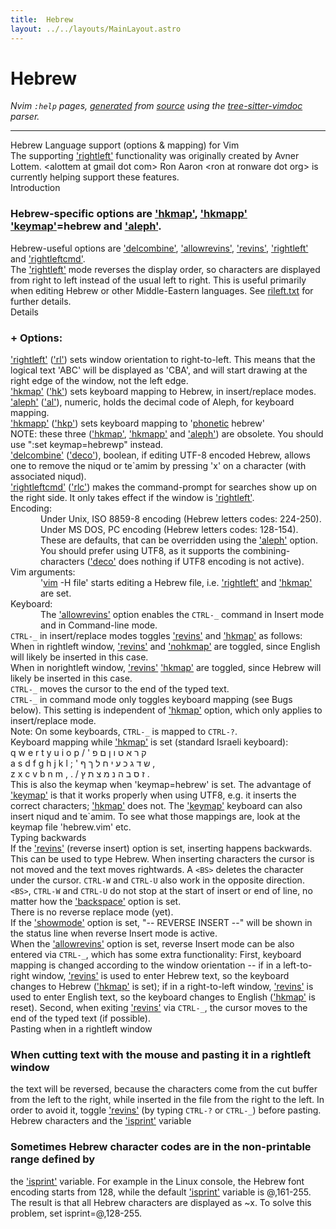 ```yaml
---
title:  Hebrew
layout: ../../layouts/MainLayout.astro
---
```


  <a name="hebrew.txt"></a><a name="hebrew"></a><h1> Hebrew</h1>
  <p>
    <i>
    Nvim <code>:help</code> pages, <a href="https://github.com/neovim/neovim/blob/master/scripts/gen_help_html.lua">generated</a>
    from <a href="https://github.com/neovim/neovim/blob/master/runtime/doc/hebrew.txt">source</a>
    using the <a href="https://github.com/neovim/tree-sitter-vimdoc">tree-sitter-vimdoc</a> parser.
    </i>
  </p>
  <hr>
  <div class="old-help-para">Hebrew Language support (options &amp; mapping) for Vim</div>
<div class="old-help-para">The supporting <a href="options.html#'rightleft'">'rightleft'</a> functionality was originally created by Avner
Lottem. &lt;alottem at gmail dot com&gt;  Ron Aaron &lt;ron at ronware dot org&gt; is
currently helping support these features.</div>
<div class="old-help-para">Introduction
<a name="_-hebrew-specific-options-are-'hkmap',-'hkmapp'-'keymap'=hebrew-and-'aleph'."></a><h3 class="help-heading">Hebrew-specific options are <a href="options.html#'hkmap'">'hkmap'</a>, <a href="options.html#'hkmapp'">'hkmapp'</a> <a href="options.html#'keymap'">'keymap'</a>=hebrew and <a href="options.html#'aleph'">'aleph'</a>.</h3>Hebrew-useful options are <a href="options.html#'delcombine'">'delcombine'</a>, <a href="options.html#'allowrevins'">'allowrevins'</a>, <a href="options.html#'revins'">'revins'</a>, <a href="options.html#'rightleft'">'rightleft'</a>
and <a href="options.html#'rightleftcmd'">'rightleftcmd'</a>.</div>
<div class="old-help-para">The <a href="options.html#'rightleft'">'rightleft'</a> mode reverses the display order, so characters are displayed
from right to left instead of the usual left to right.  This is useful
primarily when editing Hebrew or other Middle-Eastern languages.
See <a href="rileft.html#rileft.txt">rileft.txt</a> for further details.</div>
<div class="old-help-para">Details
<a name="_-+-options:"></a><h3 class="help-heading">+  Options:</h3><div class="help-li" style="">  <a href="options.html#'rightleft'">'rightleft'</a> (<a href="options.html#'rl'">'rl'</a>) sets window orientation to right-to-left.  This means
      that the logical text 'ABC' will be displayed as 'CBA', and will start
      drawing at the right edge of the window, not the left edge.
</div><div class="help-li" style="">  <a href="options.html#'hkmap'">'hkmap'</a> (<a href="options.html#'hk'">'hk'</a>) sets keyboard mapping to Hebrew, in insert/replace modes.
</div><div class="help-li" style="">  <a href="options.html#'aleph'">'aleph'</a> (<a href="options.html#'al'">'al'</a>), numeric, holds the decimal code of Aleph, for keyboard
      mapping.
</div><div class="help-li" style="">  <a href="options.html#'hkmapp'">'hkmapp'</a> (<a href="options.html#'hkp'">'hkp'</a>) sets keyboard mapping to '<a class="parse-error" target="_blank" title="Report bug... (parse error)" href="https://github.com/neovim/tree-sitter-vimdoc/issues/new?labels=bug&amp;title=parse+error%3A+hebrew.txt+&amp;body=Found+%60tree-sitter-vimdoc%60+parse+error+at%3A+https://neovim.io/doc/user/hebrew.html%0D%0DContext%3A%0D%0D%60%60%60%0D%20%20%20%2B%20%20'hkmap'%20('hk')%20sets%20keyboard%20mapping%20to%20Hebrew%2C%20in%20insert%2Freplace%20modes.%0A%20%20%20%2B%20%20'aleph'%20('al')%2C%20numeric%2C%20holds%20the%20decimal%20code%20of%20Aleph%2C%20for%20keyboard%0A%20%20%20%20%20%20mapping.%0A%20%20%20%2B%20%20'hkmapp'%20('hkp')%20sets%20keyboard%20mapping%20to%20'phonetic%20hebrew'%0A%0A%20%20%20NOTE%3A%20these%20three%20('hkmap'%2C%20'hkmapp'%20and%20'aleph')%20are%20obsolete.%20%20You%20should%0A%09%20use%20%22%3Aset%20keymap%3Dhebrewp%22%20instead.%0D%60%60%60">phonetic</a> hebrew'
</div></div>
<div class="old-help-para">   NOTE: these three (<a href="options.html#'hkmap'">'hkmap'</a>, <a href="options.html#'hkmapp'">'hkmapp'</a> and <a href="options.html#'aleph'">'aleph'</a>) are obsolete.  You should
	 use ":set keymap=hebrewp" instead.</div>
<div class="old-help-para"><div class="help-li" style="">  <a href="options.html#'delcombine'">'delcombine'</a> (<a href="options.html#'deco'">'deco'</a>), boolean, if editing UTF-8 encoded Hebrew, allows
      one to remove the niqud or te`amim by pressing 'x' on a character (with
      associated niqud).
</div></div>
<div class="old-help-para"><div class="help-li" style="">  <a href="options.html#'rightleftcmd'">'rightleftcmd'</a> (<a href="options.html#'rlc'">'rlc'</a>) makes the command-prompt for searches show up on
      the right side.  It only takes effect if the window is <a href="options.html#'rightleft'">'rightleft'</a>.
</div></div>
<div class="old-help-para"><div class="help-li" style="">  Encoding:
</div><div class="help-li" style="margin-left: 3rem;">  Under Unix, ISO 8859-8 encoding (Hebrew letters codes: 224-250).
</div><div class="help-li" style="margin-left: 3rem;">  Under MS DOS, PC encoding (Hebrew letters codes: 128-154).
      These are defaults, that can be overridden using the <a href="options.html#'aleph'">'aleph'</a> option.
</div><div class="help-li" style="margin-left: 3rem;">  You should prefer using UTF8, as it supports the combining-characters
      (<a href="options.html#'deco'">'deco'</a> does nothing if UTF8 encoding is not active).
</div></div>
<div class="old-help-para"><div class="help-li" style="">  Vim arguments:
</div><div class="help-li" style="margin-left: 3rem;">  '<a class="parse-error" target="_blank" title="Report bug... (parse error)" href="https://github.com/neovim/tree-sitter-vimdoc/issues/new?labels=bug&amp;title=parse+error%3A+hebrew.txt+&amp;body=Found+%60tree-sitter-vimdoc%60+parse+error+at%3A+https://neovim.io/doc/user/hebrew.html%0D%0DContext%3A%0D%0D%60%60%60%0D%20%20%20%20%20%20('deco'%20does%20nothing%20if%20UTF8%20encoding%20is%20not%20active).%0A%0A%2B%20%20Vim%20arguments%3A%0A%20%20%20%2B%20%20'vim%20-H%20file'%20starts%20editing%20a%20Hebrew%20file%2C%20i.e.%20'rightleft'%20and%20'hkmap'%0A%20%20%20%20%20%20are%20set.%0A%0A%2B%20%20Keyboard%3A%0D%60%60%60">vim</a> -H file' starts editing a Hebrew file, i.e. <a href="options.html#'rightleft'">'rightleft'</a> and <a href="options.html#'hkmap'">'hkmap'</a>
      are set.
</div></div>
<div class="old-help-para"><div class="help-li" style="">  Keyboard:
</div><div class="help-li" style="margin-left: 3rem;">  The <a href="options.html#'allowrevins'">'allowrevins'</a> option enables the <code>CTRL-_</code> command in Insert mode and
      in Command-line mode.
</div></div>
<div class="old-help-para"><div class="help-li" style="">  <code>CTRL-_</code> in insert/replace modes toggles <a href="options.html#'revins'">'revins'</a> and <a href="options.html#'hkmap'">'hkmap'</a> as follows:
</div></div>
<div class="old-help-para">      When in rightleft window, <a href="options.html#'revins'">'revins'</a> and <a href="options.html#'nohkmap'">'nohkmap'</a> are toggled, since
      English will likely be inserted in this case.</div>
<div class="old-help-para">      When in norightleft window, <a href="options.html#'revins'">'revins'</a> <a href="options.html#'hkmap'">'hkmap'</a> are toggled, since Hebrew
      will likely be inserted in this case.</div>
<div class="old-help-para">      <code>CTRL-_</code> moves the cursor to the end of the typed text.</div>
<div class="old-help-para"><div class="help-li" style="">  <code>CTRL-_</code> in command mode only toggles keyboard mapping (see Bugs below).
      This setting is independent of <a href="options.html#'hkmap'">'hkmap'</a> option, which only applies to
      insert/replace mode.
</div></div>
<div class="old-help-para">      Note: On some keyboards, <code>CTRL-_</code> is mapped to <code>CTRL-?</code>.</div>
<div class="old-help-para"><div class="help-li" style="">  Keyboard mapping while <a href="options.html#'hkmap'">'hkmap'</a> is set (standard Israeli keyboard):
</div></div>
<div class="old-help-para">	q w e r t y u i o p
	/ ' ק ר א ט ו ן ם פ</div>
<div class="old-help-para">	 a s d f g h j k l ; '
	 ש ד ג כ ע י ח ל ך ף ,</div>
<div class="old-help-para">	  z x c v b n m , . /
	  ז ס ב ה נ מ צ ת ץ .</div>
<div class="old-help-para">      This is also the keymap when 'keymap=hebrew' is set.  The advantage of
      <a href="options.html#'keymap'">'keymap'</a> is that it works properly when using UTF8, e.g. it inserts the
      correct characters; <a href="options.html#'hkmap'">'hkmap'</a> does not.  The <a href="options.html#'keymap'">'keymap'</a> keyboard can also
      insert niqud and te`amim.  To see what those mappings are, look at the
      keymap file 'hebrew.vim' etc.</div>
<div class="old-help-para">Typing backwards</div>
<div class="old-help-para">If the <a href="options.html#'revins'">'revins'</a> (reverse insert) option is set, inserting happens backwards.
This can be used to type Hebrew.  When inserting characters the cursor is not
moved and the text moves rightwards.  A <code>&lt;BS&gt;</code> deletes the character under the
cursor.  <code>CTRL-W</code> and <code>CTRL-U</code> also work in the opposite direction.  <code>&lt;BS&gt;</code>, <code>CTRL-W</code>
and <code>CTRL-U</code> do not stop at the start of insert or end of line, no matter how
the <a href="options.html#'backspace'">'backspace'</a> option is set.</div>
<div class="old-help-para">There is no reverse replace mode (yet).</div>
<div class="old-help-para">If the <a href="options.html#'showmode'">'showmode'</a> option is set, "-- REVERSE INSERT --" will be shown in the
status line when reverse Insert mode is active.</div>
<div class="old-help-para">When the <a href="options.html#'allowrevins'">'allowrevins'</a> option is set, reverse Insert mode can be also entered
via <code>CTRL-_</code>, which has some extra functionality: First, keyboard mapping is
changed according to the window orientation -- if in a left-to-right window,
<a href="options.html#'revins'">'revins'</a> is used to enter Hebrew text, so the keyboard changes to Hebrew
(<a href="options.html#'hkmap'">'hkmap'</a> is set); if in a right-to-left window, <a href="options.html#'revins'">'revins'</a> is used to enter
English text, so the keyboard changes to English (<a href="options.html#'hkmap'">'hkmap'</a> is reset).  Second,
when exiting <a href="options.html#'revins'">'revins'</a> via <code>CTRL-_</code>, the cursor moves to the end of the typed
text (if possible).</div>
<div class="old-help-para">Pasting when in a rightleft window
<a name="_-when-cutting-text-with-the-mouse-and-pasting-it-in-a-rightleft-window"></a><h3 class="help-heading">When cutting text with the mouse and pasting it in a rightleft window</h3>the text will be reversed, because the characters come from the cut buffer
from the left to the right, while inserted in the file from the right to
the left.   In order to avoid it, toggle <a href="options.html#'revins'">'revins'</a> (by typing <code>CTRL-?</code> or <code>CTRL-_</code>)
before pasting.</div>
<div class="old-help-para">Hebrew characters and the <a href="options.html#'isprint'">'isprint'</a> variable
<a name="_-sometimes-hebrew-character-codes-are-in-the-non-printable-range-defined-by"></a><h3 class="help-heading">Sometimes Hebrew character codes are in the non-printable range defined by</h3>the <a href="options.html#'isprint'">'isprint'</a> variable.  For example in the Linux console, the Hebrew font
encoding starts from 128, while the default <a href="options.html#'isprint'">'isprint'</a> variable is @,161-255.
The result is that all Hebrew characters are displayed as ~x.  To solve this
problem, set isprint=@,128-255.</div>

  
  